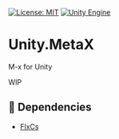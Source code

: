 [![License: MIT](https://img.shields.io/badge/License-MIT-green.svg)](https://opensource.org/licenses/MIT)
[![Unity Engine](https://img.shields.io/badge/unity-2023.1.11f1-black.svg?style=flat&logo=unity)](https://unity3d.com/get-unity/download/archive)

# Unity.MetaX
M-x for Unity

WIP

## 📌 Dependencies

- [FlxCs](https://github.com/jcs090218/FlxCs)
